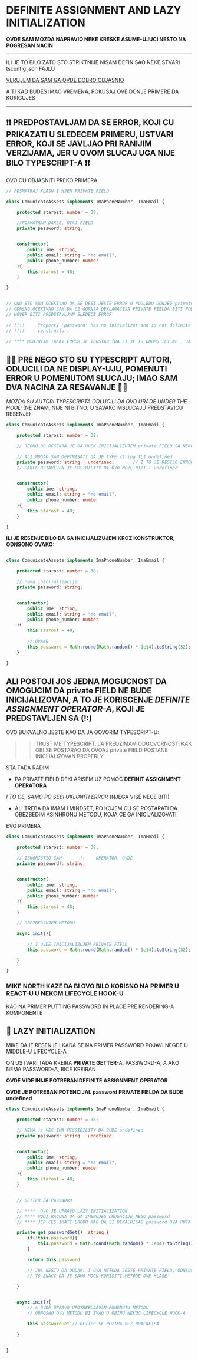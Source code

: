 # DEFINITE ASSIGNMENT AND LAZY INITIALIZATION

**OVDE SAM MOZDA NAPRAVIO NEKE KRESKE ASUME-UJUCI NESTO NA POGRESAN NACIN**

******

ILI JE TO BILO ZATO STO STRIKTNIJE NISAM DEFINISAO NEKE STVARI tsconfig.json FAJLU

[VERUJEM DA SAM GA OVDE DOBRO OBJASNIO](https://github.com/Rade58/apis_trying_out_and_practicing/blob/master/TYPESCRIPT/BELESKE/k%29%20NAKNADNO%20DODATO%20(NAKON%20WORKSHOP-A)/0.%20DEFINITE%20ASSIGNMENT%20%26%20LAZY%20INITIALIZATION.md)

A TI KAD BUDES IMAO VREMENA, POKUSAJ OVE DONJE PRIMERE DA KORIGUJES

******

## :exclamation::exclamation: PREDPOSTAVLJAM DA SE ERROR, KOJI CU PRIKAZATI U SLEDECEM PRIMERU, USTVARI ERROR, KOJI SE JAVLJAO PRI RANIJIM VERZIJAMA, JER U OVOM SLUCAJ UGA NIJE BILO TYPESCRIPT-A :exclamation::exclamation:

OVO CU OBJASNITI PREKO PRIMERA

```typescript
// POSMATRAJ KLASU I NJEN PRIVATE FIELD

class ComunicateAssets implements ImaPhoneNumber, ImaEmail {

    protected starost: number = 38;

    //POSMATRAM DAKLE, OVAJ FIELD
    private password: string;


    constructor(
        public ime: string,
        public email: string = "no email",
        public phone_number: number
    ){
        this.starost = 48;
    }

}


// ONO STO SAM OCEKIVAO DA SE DESI JESTE ERROR U POGLEDU GONJEG private FILEDA
// ODNSNO OCEKIVAO SAM DA CE GORNJA DEKLARACIJA PRIVATE FIELDA BITI PODVUCENA I DA CE NA
// HOVER BITI PREDSTAVLJAN SLEDECI ERROR

// !!!!     Property 'password' has no initializer and is not definitely assigned in the
// !!!!     constructor.

// **** MEDJUTIM TAKAV ERROR JE IZOSTAO (DA LI JE TO DOBRO ILI NE , JA TO NE ZNAM)

```

## :volcano::volcano: PRE NEGO STO SU TYPESCRIPT AUTORI, ODLUCILI DA NE DISPLAY-UJU, POMENUTI ERROR U POMENUTOM SLUCAJU; IMAO SAM DVA NACINA ZA RESAVANJE :volcano::volcano:

*MOZDA SU AUTORI TYPESCRIPTA ODLUCILI DA OVO URADE UNDER THE HOOD* (NE ZNAM, NIJE NI BITNO; U SAVAKO MSLUCAJU PREDSTAVICU RESENJE)

```typescript
class ComunicateAssets implements ImaPhoneNumber, ImaEmail {

    protected starost: number = 38;

    // JEDNO OD RESENJA JE DA UVEK INICIJALIZUJEM private FIELD SA NEKOM VREDNSOCU

    // ALI MOGAO SAM DEFINISATI DA JE TYPE string ILI undefined
    private password: string | undefined;       // I TO JE RESILO ERROR
    // DAKLE OSTAVLJEN JE POSIBILITY DA OVO MOZE BITI I undefined


    constructor(
        public ime: string,
        public email: string = "no email",
        public phone_number: number
    ){
        this.starost = 48;
    }

}
```

**ILI JE RESENJE BILO DA GA INICIJALIZUJEM KROZ KONSTRUKTOR, ODNSONO OVAKO:**

```typescript

class ComunicateAssets implements ImaPhoneNumber, ImaEmail {

    protected starost: number = 38;

    // nema inicijalizacije
    private password: string;


    constructor(
        public ime: string,
        public email: string = "no email",
        public phone_number: number
    ){
        this.starost = 48;
        
        // OVAKO
        this.password = Math.round(Math.random() * 1e14).toString(32);
    }

}
```

## ALI POSTOJI JOS JEDNA MOGUCNOST DA OMOGUCIM DA private FIELD NE BUDE INICIJALIZOVAN, A TO JE KORISCENJE *DEFINITE ASSIGNMENT OPERATOR-A*, KOJI JE PREDSTAVLJEN SA (!:)

OVO BUKVALNO JESTE KAO DA JA GOVORIM TYPESCRIPT-U:

>> TRUST ME TYPESCRIPT.
>> JA PREUZIMAM ODGOVORNOST, KAK OBI SE POSTARAO DA OVOAJ private FIELD POSTANE INICIJALIZOVAN PROPERLY

STA TADA RADIM

- PA PRIVATE FIELD DEKLARISEM UZ POMOC **DEFINIT ASSIGNMENT OPERATORA**

*I TO CE, SAMO PO SEBI UKLONITI ERROR* (NJEGA VISE NECE BITI)

- ALI TREBA DA IMAM I MINDSET, PO KOJEM CU SE POSTARATI DA OBEZBEDIM ASINHRONU METODU, KOJA CE GA INICIJALIZOVATI

EVO PRIMERA

```typescript
class ComunicateAssets implements ImaPhoneNumber, ImaEmail {

    protected starost: number = 38;

    // ISKORISTIO SAM       !:    OPERATOR, OVDE
    private password!: string;


    constructor(
        public ime: string,
        public email: string = "no email",
        public phone_number: number
    ){
        this.starost = 48;
    }

    // OBEZBEDJUJEM METODU

    async init(){

        // I OVDE INICIJALIZUJEM PRIVATE FIELD
        this.password = Math.round(Math.random() * 1e14).toString(32);

    }

}
```

### MIKE NORTH KAZE DA BI OVO BILO KORISNO NA PRIMER U REACT-U U NEKOM LIFECYCLE HOOK-U

KAO NA PRIMER PUTTING PASSWORD IN PLACE PRE RENDERING-A KOMPONENTE

## :octopus: LAZY INITIALIZATION

MIKE DAJE RESENJE I KADA SE NA PRIMER PASSWORD POJAVI NEGDE U MIDDLE-U LIFECYCLE-A

ON USTVARI TADA KREIRA **PRIVATE GETTER**-A, PASSWORD-A, A AKO NEMA PASSWORD-A, BICE KREIRAN

**OVDE VIDE INIJE POTREBAN DEFINITE ASSIGNMENT OPERATOR**

**OVDE JE POTREBAN POTENCIJAL password PRIVATE FIELDA DA BUDE undefined**

```typescript
class ComunicateAssets implements ImaPhoneNumber, ImaEmail {

    protected starost: number = 38;

    // NEMA !: VEC IMA PISSIBILITY DA BUDE undefined
    private password: string | undefined;


    constructor(
        public ime: string,
        public email: string = "no email",
        public phone_number: number
    ){
        this.starost = 48;
    }


    // GETTER ZA PASSWORD

    // ****  OVO JE UPRAVO LAZY INITIALIZATION
    // **** VODI RACUNA DA GA IMENUJES DRUGACIJE NEGO password
    // **** JER CES IMATI ERROR KAO DA SI DEKALRISAO password DVA PUTA

    private get passwordGet(): string {
        if(!this.password){
            this.password = Math.round(Math.random() * 1e14).toString(32);
        }

        return this.password

        // JOS NESTO DA DODAM: I OVA METODA JESTE PRIVATE FIELD, ODNSOSNO PRIVATE METODA
        // TO ZNACI DA JE SAMO MOGU KORISITI METODE OVE KLASE

    }


    async init(){
        // A OVDE UPRAVO UPOTREBLJAVAM POMENUTU METODU
        // ODNOSNO OVU METODU BI ZVAO U OBIMU NEKOG LIFECYCLE HOOK-A

        this.passwordGet // GETTER SE POZIVA BEZ BRACKETSA

    }


}
```
